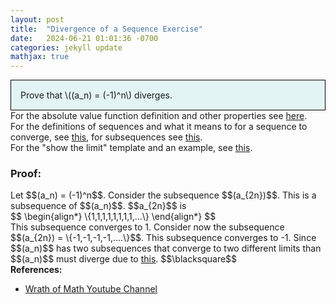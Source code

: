 ```yaml
---
layout: post
title:  "Divergence of a Sequence Exercise"
date:   2024-06-21 01:01:36 -0700
categories: jekyll update
mathjax: true
---
```

<div style="background-color: #E3F4F4; padding: 15px 15px 15px 15px; border:1px solid black;">
  Prove that \((a_n) = (-1)^n\) diverges.
</div>
<!------------------------------------------------------------------------------------>
For the absolute value function definition and other properties see <a href="https://strncat.github.io/jekyll/update/2024/05/26/analysis-absolute-value-properties.html">here</a>.
<br>
For the definitions of sequences and what it means to for a sequence to converge, see <a href="https://strncat.github.io/jekyll/update/2024/05/21/analysis-seq-definitions.html">this</a>, for subsequences see <a href="https://strncat.github.io/jekyll/update/2024/02/10/analysis-seq-subsequences.html">this</a>.
<br>
For the "show the limit" template and an example, see <a href="https://strncat.github.io/jekyll/update/2024/05/12/analysis-seq-limit-template.html">this</a>.
<br>
<!------------------------------------------------------------------------------------>
<h3>Proof:</h3>
Let $$(a_n) = (-1)^n$$. Consider the subsequence $$(a_{2n})$$. This is a subsequence of $$(a_n)$$. $$a_{2n}$$ is
<div>
$$
\begin{align*}
\{1,1,1,1,1,1,1,1,...\}
\end{align*}
$$
</div>
This subsequence converges to 1. Consider now the subsequence $$(a_{2n}) = \{-1,-1,-1,-1,....\}$$. This subsequence converges to -1. Since $$(a_n)$$ has two subsequences that converge to two different limits than $$(a_n)$$ must diverge due to <a href="https://strncat.github.io/jekyll/update/2024/06/21/analysis-seq-subseq-divergence.html">this</a>.
 $$\blacksquare$$
<br>
<!------------------------------------------------------------------------------------>
<b>References:</b>
<ul>
<li><a href="https://www.amazon.com/Understanding-Analysis-Undergraduate-Texts-Mathematics/dp/1493927116">Wrath of Math Youtube Channel</a></li>
</ul>